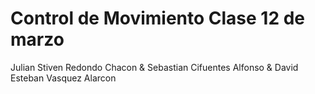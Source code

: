 # Control de Movimiento Clase 12 de marzo
Julian Stiven Redondo Chacon & Sebastian Cifuentes Alfonso & David Esteban Vasquez Alarcon
